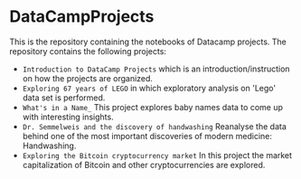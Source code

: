 # DataCampProjects
This is the repository containing the notebooks of Datacamp projects.
The repository contains the following projects:

* ```Introduction to DataCamp Projects``` which is an introduction/instruction on how the projects are organized.
* ```Exploring 67 years of LEGO``` in which exploratory analysis on 'Lego' data set is performed.
* ```What's in a Name_``` This project explores baby names data to come up with interesting insights.
* ```Dr. Semmelweis and the discovery of handwashing``` Reanalyse the data behind one of the most important discoveries of modern medicine: Handwashing.
* ```Exploring the Bitcoin cryptocurrency market``` In this project the market capitalization of Bitcoin and other cryptocurrencies are explored.